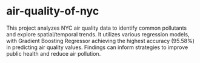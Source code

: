# air-quality-of-nyc
This project analyzes NYC air quality data to identify common pollutants and explore spatial/temporal trends. It utilizes various regression models, with Gradient Boosting Regressor achieving the highest accuracy (95.58%) in predicting air quality values. Findings can inform strategies to improve public health and reduce air pollution.
